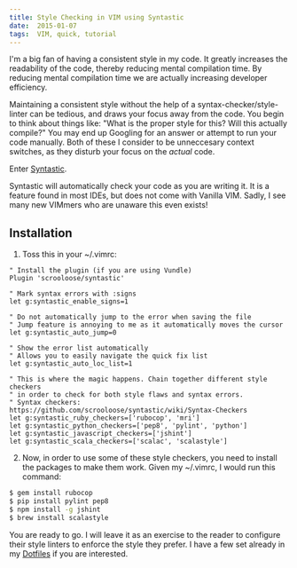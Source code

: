 ```yaml
---
title: Style Checking in VIM using Syntastic
date:  2015-01-07
tags:  VIM, quick, tutorial
---
```


I'm a big fan of having a consistent style in my code. It greatly increases the
readability of the code, thereby reducing mental compilation time. By reducing
mental compilation time we are actually increasing developer efficiency.

Maintaining a consistent style without the help of a syntax-checker/style-linter
can be tedious, and draws your focus away from the code. You begin to think
about things like: "What is the proper style for this? Will this actually
compile?" You may end up Googling for an answer or attempt to run your code
manually. Both of these I consider to be unneccesary context switches, as they
disturb your focus on the _actual_ code.

Enter [Syntastic](https://github.com/scrooloose/syntastic).

Syntastic will automatically check your code as you are writing it. It is a
feature found in most IDEs, but does not come with Vanilla VIM. Sadly, I see
many new VIMmers who are unaware this even exists!

## Installation

1. Toss this in your ~/.vimrc:

  ```vim
  " Install the plugin (if you are using Vundle)
  Plugin 'scrooloose/syntastic'

  " Mark syntax errors with :signs
  let g:syntastic_enable_signs=1

  " Do not automatically jump to the error when saving the file
  " Jump feature is annoying to me as it automatically moves the cursor
  let g:syntastic_auto_jump=0

  " Show the error list automatically
  " Allows you to easily navigate the quick fix list
  let g:syntastic_auto_loc_list=1

  " This is where the magic happens. Chain together different style checkers
  " in order to check for both style flaws and syntax errors.
  " Syntax checkers: https://github.com/scrooloose/syntastic/wiki/Syntax-Checkers
  let g:syntastic_ruby_checkers=['rubocop', 'mri']
  let g:syntastic_python_checkers=['pep8', 'pylint', 'python']
  let g:syntastic_javascript_checkers=['jshint']
  let g:syntastic_scala_checkers=['scalac', 'scalastyle']
  ```

2. Now, in order to use some of these style checkers, you need to install the
packages to make them work. Given my ~/.vimrc, I would run this command:

  ```bash
  $ gem install rubocop
  $ pip install pylint pep8
  $ npm install -g jshint
  $ brew install scalastyle
  ```

You are ready to go. I will leave it as an exercise to the reader to configure
their style linters to enforce the style they prefer. I have a few set already
in my [Dotfiles](https://github.com/ianks/yadr-alt) if you are interested.

